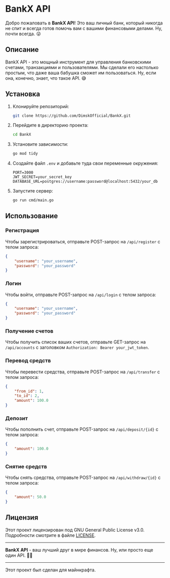 # BankX API

Добро пожаловать в **BankX API**! Это ваш личный банк, который никогда не спит и всегда готов помочь вам с вашими финансовыми делами. Ну, почти всегда. 😜

## Описание

BankX API - это мощный инструмент для управления банковскими счетами, транзакциями и пользователями. Мы сделали его настолько простым, что даже ваша бабушка сможет им пользоваться. Ну, если она, конечно, знает, что такое API. 😅

## Установка

1. Клонируйте репозиторий:
    ```sh
    git clone https://github.com/DimskOfficial/BankX.git
    ```

2. Перейдите в директорию проекта:
    ```sh
    cd BankX
    ```

3. Установите зависимости:
    ```sh
    go mod tidy
    ```

4. Создайте файл `.env` и добавьте туда свои переменные окружения:
    ```env
    PORT=3000
    JWT_SECRET=your_secret_key
    DATABASE_URL=postgres://username:password@localhost:5432/your_db
    ```

5. Запустите сервер:
    ```sh
    go run cmd/main.go
    ```

## Использование

### Регистрация

Чтобы зарегистрироваться, отправьте POST-запрос на `/api/register` с телом запроса:
```json
{
    "username": "your_username",
    "password": "your_password"
}
```

### Логин

Чтобы войти, отправьте POST-запрос на `/api/login` с телом запроса:
```json
{
    "username": "your_username",
    "password": "your_password"
}
```

### Получение счетов

Чтобы получить список ваших счетов, отправьте GET-запрос на `/api/accounts` с заголовком `Authorization: Bearer your_jwt_token`.

### Перевод средств

Чтобы перевести средства, отправьте POST-запрос на `/api/transfer` с телом запроса:
```json
{
    "from_id": 1,
    "to_id": 2,
    "amount": 100.0
}
```

### Депозит

Чтобы пополнить счет, отправьте POST-запрос на `/api/deposit/{id}` с телом запроса:
```json
{
    "amount": 100.0
}
```

### Снятие средств

Чтобы снять средства, отправьте POST-запрос на `/api/withdraw/{id}` с телом запроса:
```json
{
    "amount": 50.0
}
```

## Лицензия

Этот проект лицензирован под GNU General Public License v3.0. Подробности смотрите в файле [LICENSE](LICENSE).

---

**BankX API** - ваш лучший друг в мире финансов. Ну, или просто еще один API. 🤷‍♂️

---

Этот проект был сделан для майнкрафта.